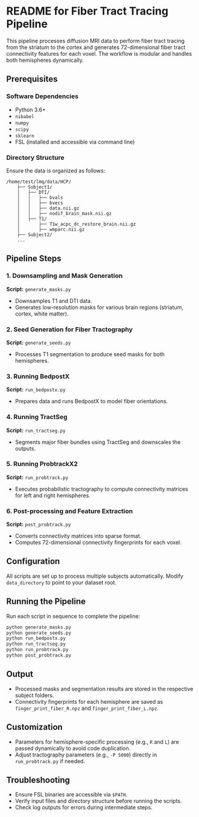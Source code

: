 # README for Fiber Tract Tracing Pipeline

This pipeline processes diffusion MRI data to perform fiber tract tracing from the striatum to the cortex and generates 72-dimensional fiber tract connectivity features for each voxel. The workflow is modular and handles both hemispheres dynamically.

## Prerequisites

### Software Dependencies

- Python 3.6+
- `nibabel`
- `numpy`
- `scipy`
- `sklearn`
- FSL (installed and accessible via command line)

### Directory Structure

Ensure the data is organized as follows:

```
/home/test/lmq/data/HCP/
    ├── Subject1/
    │   ├── DTI/
    │   │   ├── bvals
    │   │   ├── bvecs
    │   │   ├── data.nii.gz
    │   │   ├── nodif_brain_mask.nii.gz
    │   ├── T1/
    │       ├── T1w_acpc_dc_restore_brain.nii.gz
    │       ├── wmparc.nii.gz
    ├── Subject2/
    ...
```

## Pipeline Steps

### 1. Downsampling and Mask Generation

**Script:** `generate_masks.py`

- Downsamples T1 and DTI data.
- Generates low-resolution masks for various brain regions (striatum, cortex, white matter).

### 2. Seed Generation for Fiber Tractography

**Script:** `generate_seeds.py`

- Processes T1 segmentation to produce seed masks for both hemispheres.

### 3. Running BedpostX

**Script:** `run_bedpostx.py`

- Prepares data and runs BedpostX to model fiber orientations.

### 4. Running TractSeg

**Script:** `run_tractseg.py`

- Segments major fiber bundles using TractSeg and downscales the outputs.

### 5. Running ProbtrackX2

**Script:** `run_probtrack.py`

- Executes probabilistic tractography to compute connectivity matrices for left and right hemispheres.

### 6. Post-processing and Feature Extraction

**Script:** `post_probtrack.py`

- Converts connectivity matrices into sparse format.
- Computes 72-dimensional connectivity fingerprints for each voxel.

## Configuration

All scripts are set up to process multiple subjects automatically. Modify `data_directory` to point to your dataset root.

## Running the Pipeline

Run each script in sequence to complete the pipeline:

```bash
python generate_masks.py
python generate_seeds.py
python run_bedpostx.py
python run_tractseg.py
python run_probtrack.py
python post_probtrack.py
```

## Output

- Processed masks and segmentation results are stored in the respective subject folders.
- Connectivity fingerprints for each hemisphere are saved as `finger_print_fiber_R.npz` and `finger_print_fiber_L.npz`.

## Customization

- Parameters for hemisphere-specific processing (e.g., `R` and `L`) are passed dynamically to avoid code duplication.
- Adjust tractography parameters (e.g., `-P 5000`) directly in `run_probtrack.py` if needed.

## Troubleshooting

- Ensure FSL binaries are accessible via `$PATH`.
- Verify input files and directory structure before running the scripts.
- Check log outputs for errors during intermediate steps.

